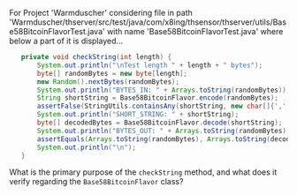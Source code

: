 For Project 'Warmduscher' considering file in path 'Warmduscher/thserver/src/test/java/com/x8ing/thsensor/thserver/utils/Base58BitcoinFlavorTest.java' with name 'Base58BitcoinFlavorTest.java' where below a part of it is displayed...
```java
   private void checkString(int length) {
       System.out.println("\nTest length " + length + " bytes");
       byte[] randomBytes = new byte[length];
       new Random().nextBytes(randomBytes);
       System.out.println("BYTES_IN: " + Arrays.toString(randomBytes));
       String shortString = Base58BitcoinFlavor.encode(randomBytes);
       assertFalse(StringUtils.containsAny(shortString, new char[]{',', '.', '>', '\'', '"'}));
       System.out.println("SHORT_STRING: " + shortString);
       byte[] decodedBytes = Base58BitcoinFlavor.decode(shortString);
       System.out.println("BYTES_OUT: " + Arrays.toString(randomBytes));
       assertEquals(Arrays.toString(randomBytes), Arrays.toString(decodedBytes),"Bytes must match");
       System.out.println("\n");
   }
```
What is the primary purpose of the `checkString` method, and what does it verify regarding the `Base58BitcoinFlavor` class?